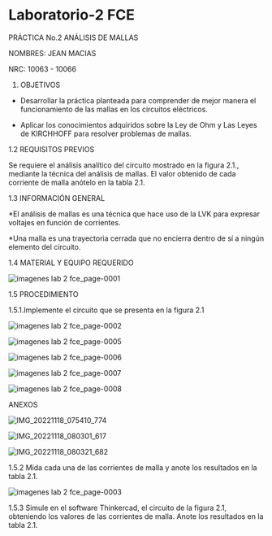 # Laboratorio-2 FCE

PRÁCTICA No.2 ANÁLISIS DE MALLAS

NOMBRES: JEAN MACIAS

NRC: 10063 - 10066

1. OBJETIVOS

* Desarrollar la práctica planteada para comprender de mejor manera el funcionamiento de las mallas en los circuitos eléctricos.

* Aplicar los conocimientos adquiridos sobre la Ley de Ohm y Las Leyes de KIRCHHOFF para resolver problemas de mallas.

1.2 REQUISITOS PREVIOS

Se requiere el análisis analítico del circuito mostrado en la figura 2.1., mediante la
técnica del análisis de mallas. El valor obtenido de cada corriente de malla anótelo en la
tabla 2.1.

1.3 INFORMACIÓN GENERAL

*El análisis de mallas es una técnica que hace uso de la LVK para expresar voltajes en
función de corrientes.

*Una malla es una trayectoria cerrada que no encierra dentro de sí a ningún elemento del
circuito.

1.4 MATERIAL Y EQUIPO REQUERIDO

![imagenes lab 2 fce_page-0001](https://user-images.githubusercontent.com/116774235/202714212-72f03762-334f-45bb-b207-5acfb032b8a8.jpg)


1.5 PROCEDIMIENTO


1.5.1.Implemente el circuito que se presenta en la figura 2.1

![imagenes lab 2 fce_page-0002](https://user-images.githubusercontent.com/116774235/202714253-7b0e18ff-090d-43c0-a0c9-e87ee5df8030.jpg)

![imagenes lab 2 fce_page-0005](https://user-images.githubusercontent.com/116774235/202714370-5d8186cb-a38a-4638-b6e3-122a272c319e.jpg)

![imagenes lab 2 fce_page-0006](https://user-images.githubusercontent.com/116774235/202714394-4184295c-dd28-4612-b636-557a06df479a.jpg)

![imagenes lab 2 fce_page-0007](https://user-images.githubusercontent.com/116774235/202714413-f7d42825-4af2-42ee-8c0e-2d562cf336fa.jpg)

![imagenes lab 2 fce_page-0008](https://user-images.githubusercontent.com/116774235/202714426-87def29c-ecdc-4783-b41b-055df9ca19f1.jpg)

ANEXOS

![IMG_20221118_075410_774](https://user-images.githubusercontent.com/116774235/202714909-a8af9ace-1f62-449c-85c4-dc42039c56d9.jpg)

![IMG_20221118_080301_617](https://user-images.githubusercontent.com/116774235/202714918-d65ed223-a3df-4b52-b654-8d73036832a0.jpg)

![IMG_20221118_080321_682](https://user-images.githubusercontent.com/116774235/202714933-46b7f19a-569f-4fd1-b1d4-ec6e5771ecaa.jpg)



1.5.2 Mida cada una de las corrientes de malla y anote los resultados en la tabla 2.1.

![imagenes lab 2 fce_page-0003](https://user-images.githubusercontent.com/116774235/202714292-43bcd81d-3dee-40ae-81d4-07a30831d65e.jpg)




1.5.3 Simule en el software Thinkercad, el circuito de la figura 2.1, obteniendo los
valores de las corrientes de malla. Anote los resultados en la tabla 2.1.




